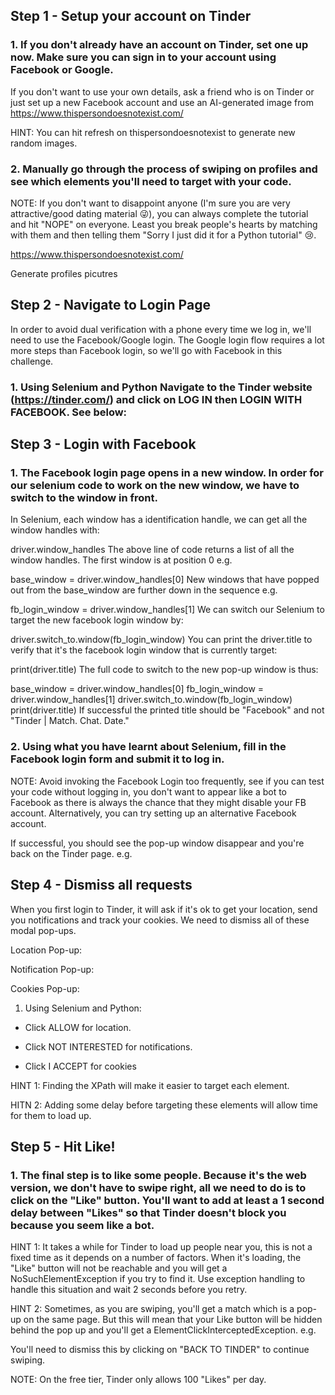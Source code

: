 ## Step 1 - Setup your account on Tinder
### 1. If you don't already have an account on Tinder, set one up now. Make sure you can sign in to your account using Facebook or Google.

If you don't want to use your own details, ask a friend who is on Tinder or just set up a new Facebook account and use an AI-generated image from https://www.thispersondoesnotexist.com/

HINT: You can hit refresh on thispersondoesnotexist to generate new random images.

### 2. Manually go through the process of swiping on profiles and see which elements you'll need to target with your code.

NOTE: If you don't want to disappoint anyone (I'm sure you are very attractive/good dating material 😜), you can always complete the tutorial and hit "NOPE" on everyone. Least you break people's hearts by matching with them and then telling them "Sorry I just did it for a Python tutorial" 😢.

https://www.thispersondoesnotexist.com/

Generate profiles picutres


## Step 2 - Navigate to Login Page
In order to avoid dual verification with a phone every time we log in, we'll need to use the Facebook/Google login. The Google login flow requires a lot more steps than Facebook login, so we'll go with Facebook in this challenge.

### 1. Using Selenium and Python Navigate to the Tinder website (https://tinder.com/) and click on LOG IN then LOGIN WITH FACEBOOK. See below:

## Step 3 - Login with Facebook
### 1. The Facebook login page opens in a new window. In order for our selenium code to work on the new window, we have to switch to the window in front.

In Selenium, each window has a identification handle, we can get all the window handles with:

driver.window_handles
The above line of code returns a list of all the window handles. The first window is at position 0 e.g.

base_window = driver.window_handles[0]
New windows that have popped out from the base_window are further down in the sequence e.g.

fb_login_window = driver.window_handles[1]
We can switch our Selenium to target the new facebook login window by:

driver.switch_to.window(fb_login_window)
You can print the driver.title to verify that it's the facebook login window that is currently target:

print(driver.title)
The full code to switch to the new pop-up window is thus:

base_window = driver.window_handles[0]
fb_login_window = driver.window_handles[1]
driver.switch_to.window(fb_login_window)
print(driver.title)
If successful the printed title should be "Facebook" and not "Tinder | Match. Chat. Date."

### 2.  Using what you have learnt about Selenium, fill in the Facebook login form and submit it to log in.

NOTE: Avoid invoking the Facebook Login too frequently, see if you can test your code without logging in, you don't want to appear like a bot to Facebook as there is always the chance that they might disable your FB account. Alternatively, you can try setting up an alternative Facebook account.

If successful, you should see the pop-up window disappear and you're back on the Tinder page. e.g.


## Step 4 - Dismiss all requests
When you first login to Tinder, it will ask if it's ok to get your location, send you notifications and track your cookies. We need to dismiss all of these modal pop-ups.

Location Pop-up:


Notification Pop-up:


Cookies Pop-up:


1. Using Selenium and Python:

- Click ALLOW for location.

- Click NOT INTERESTED for notifications.

- Click I ACCEPT for cookies

HINT 1: Finding the XPath will make it easier to target each element.

HITN 2: Adding some delay before targeting these elements will allow time for them to load up.


## Step 5 - Hit Like!
### 1. The final step is to like some people. Because it's the web version, we don't have to swipe right, all we need to do is to click on the "Like" button. You'll want to add at least a 1 second delay between "Likes" so that Tinder doesn't block you because you seem like a bot.


HINT 1: It takes a while for Tinder to load up people near you, this is not a fixed time as it depends on a number of factors. When it's loading, the "Like" button will not be reachable and you will get a NoSuchElementException if you try to find it. Use exception handling to handle this situation and wait 2 seconds before you retry.

HINT 2: Sometimes, as you are swiping, you'll get a match which is a pop-up on the same page. But this will mean that your Like button will be hidden behind the pop up and you'll get a ElementClickInterceptedException. e.g.


You'll need to dismiss this by clicking on "BACK TO TINDER" to continue swiping.

NOTE: On the free tier, Tinder only allows 100 "Likes" per day.


